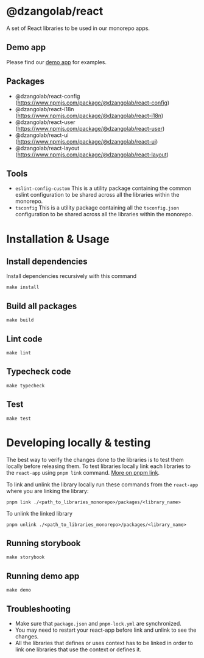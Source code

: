 # @dzangolab/react
A set of React libraries to be used in our monorepo apps.

## Demo app
Please find our [demo app](https://dzangolab.github.io/react/) for examples.

## Packages
  - @dzangolab/react-config (https://www.npmjs.com/package/@dzangolab/react-config)
  - @dzangolab/react-i18n (https://www.npmjs.com/package/@dzangolab/react-i18n)
  - @dzangolab/react-user (https://www.npmjs.com/package/@dzangolab/react-user)
  - @dzangolab/react-ui (https://www.npmjs.com/package/@dzangolab/react-ui)
  - @dzangolab/react-layout (https://www.npmjs.com/package/@dzangolab/react-layout)

## Tools
  - `eslint-config-custom` This is a utility package containing the common eslint configuration to be shared across all the libraries within the monorepo.
  - `tsconfig` This is a utility package containing all the `tsconfig.json` configuration to be shared across all the libraries within the monorepo.

# Installation & Usage
## Install dependencies
Install dependencies recursively with this command
```
make install
```

## Build all packages
```
make build
```

## Lint code
```
make lint
```

## Typecheck code
```
make typecheck
```

## Test
```
make test
```

# Developing locally & testing
The best way to verify the changes done to the libraries is to test them locally before releasing them. To test libraries locally link each libraries to the `react-app` using `pnpm link` command. [More on pnpm link](https://pnpm.io/cli/link).

To link and unlink the library locally run these commands from the `react-app` where you are linking the library:
```
pnpm link ./<path_to_libraries_monorepo>/packages/<library_name>
```

To unlink the linked library
```
pnpm unlink ./<path_to_libraries_monorepo>/packages/<library_name>
```

## Running storybook
```
make storybook
```

## Running demo app

```
make demo
```

## Troubleshooting
  - Make sure that `package.json` and `pnpm-lock.yml` are synchronized.
  - You may need to restart your react-app before link and unlink to see the changes.
  - All the libraries that defines or uses context has to be linked in order to link one libraries that use the context or defines it.
